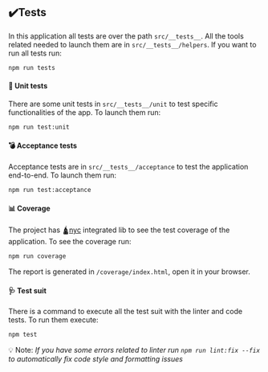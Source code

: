 
## ✔️Tests

In this application all tests are over the path `src/__tests__`.
All the tools related needed to launch them are in `src/__tests__/helpers`.
If you want to run all tests run:

```sh
npm run tests
```

#### 🧨 Unit tests
There are some unit tests in `src/__tests__/unit` to test specific
functionalities of the app.
To launch them run:

```sh
npm run test:unit
```

#### 💣 Acceptance tests
Acceptance tests are in `src/__tests__/acceptance` to test the application end-to-end.
To launch them run:

```sh
npm run test:acceptance
```

#### 📊 Coverage
The project has 🛕[nyc](https://github.com/istanbuljs/nyc) integrated
lib to see the test coverage of the application.
To see the coverage run:

```sh
npm run coverage
```

The report is generated in `/coverage/index.html`, open it in your browser.

#### 🩺 Test suit
There is a command to execute all the test suit with the linter and code tests.
To run them execute:

```sh
npm test
```

💡 Note: _If you have some errors related to linter run
`npm run lint:fix --fix` to automatically fix code style and formatting issues_
